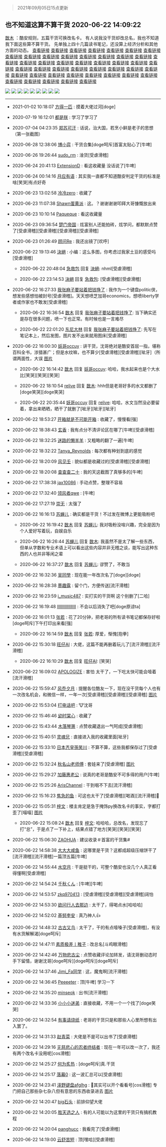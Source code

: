 > 2021年09月05日15点更新
<link rel="stylesheet" href="https://cdn.jsdelivr.net/gh/taotie6/sampleJSON@main/css/photo_show.css">


 ## 也不知道这算不算干货 2020-06-22 14:09:22

 [㪚木](https://www.coolapk.com/feed/19733215?shareKey=YmFkNjE5NWI4OTJmNjEzMTc1NjI~) ：酷安规则，五篇干货可换改名卡。
有人说我没干货却改总名，我也不知道我下面这些算不算干货。
先单独上四十几篇读书笔记，还没算上经济分析和其他方面的动态。<!--break-->
<a class="feed-link-url" href="https://www.coolapk.com/feed/8472871?shareKey=OGZkOTJhYjQ3MDUyNWVmMDQxNTM~&amp;shareUid=1081091&amp;shareFrom=com.coolapk.market_10.3.1" title="https://www.coolapk.com/feed/8472871?shareKey=OGZkOTJhYjQ3MDUyNWVmMDQxNTM~&amp;shareUid=1081091&amp;shareFrom=com.coolapk.market_10.3.1" target="_blank" rel="nofollow">查看链接</a>
<a class="feed-link-url" href="https://www.coolapk.com/feed/8696565?shareKey=ODgxYjhiZGYyNGEwNWVmMDQxYjE~&amp;shareUid=1081091&amp;shareFrom=com.coolapk.market_10.3.1" title="https://www.coolapk.com/feed/8696565?shareKey=ODgxYjhiZGYyNGEwNWVmMDQxYjE~&amp;shareUid=1081091&amp;shareFrom=com.coolapk.market_10.3.1" target="_blank" rel="nofollow">查看链接</a>
<a class="feed-link-url" href="https://www.coolapk.com/feed/8736449?shareKey=YzRhOTIzNWQ5NzllNWVmMDQxYmQ~&amp;shareUid=1081091&amp;shareFrom=com.coolapk.market_10.3.1" title="https://www.coolapk.com/feed/8736449?shareKey=YzRhOTIzNWQ5NzllNWVmMDQxYmQ~&amp;shareUid=1081091&amp;shareFrom=com.coolapk.market_10.3.1" target="_blank" rel="nofollow">查看链接</a>
<a class="feed-link-url" href="https://www.coolapk.com/feed/8794185?shareKey=ZTdkZDAwY2FiMGYxNWVmMDQxYzk~&amp;shareUid=1081091&amp;shareFrom=com.coolapk.market_10.3.1" title="https://www.coolapk.com/feed/8794185?shareKey=ZTdkZDAwY2FiMGYxNWVmMDQxYzk~&amp;shareUid=1081091&amp;shareFrom=com.coolapk.market_10.3.1" target="_blank" rel="nofollow">查看链接</a>
<a class="feed-link-url" href="https://www.coolapk.com/feed/8830784?shareKey=NTgxOWU3OTkwNDliNWVmMDQxZDQ~&amp;shareUid=1081091&amp;shareFrom=com.coolapk.market_10.3.1" title="https://www.coolapk.com/feed/8830784?shareKey=NTgxOWU3OTkwNDliNWVmMDQxZDQ~&amp;shareUid=1081091&amp;shareFrom=com.coolapk.market_10.3.1" target="_blank" rel="nofollow">查看链接</a>
<a class="feed-link-url" href="https://www.coolapk.com/feed/8951703?shareKey=NWVhYzAyNWJlZDBlNWVmMDQxZTM~&amp;shareUid=1081091&amp;shareFrom=com.coolapk.market_10.3.1" title="https://www.coolapk.com/feed/8951703?shareKey=NWVhYzAyNWJlZDBlNWVmMDQxZTM~&amp;shareUid=1081091&amp;shareFrom=com.coolapk.market_10.3.1" target="_blank" rel="nofollow">查看链接</a>
<a class="feed-link-url" href="https://www.coolapk.com/feed/9427884?shareKey=NGNmMzRkMjg0MTcxNWVmMDQyMGI~&amp;shareUid=1081091&amp;shareFrom=com.coolapk.market_10.3.1" title="https://www.coolapk.com/feed/9427884?shareKey=NGNmMzRkMjg0MTcxNWVmMDQyMGI~&amp;shareUid=1081091&amp;shareFrom=com.coolapk.market_10.3.1" target="_blank" rel="nofollow">查看链接</a>
<a class="feed-link-url" href="https://www.coolapk.com/feed/9541426?shareKey=OTgyY2M1ZTI2YTBjNWVmMDQyMWM~&amp;shareUid=1081091&amp;shareFrom=com.coolapk.market_10.3.1" title="https://www.coolapk.com/feed/9541426?shareKey=OTgyY2M1ZTI2YTBjNWVmMDQyMWM~&amp;shareUid=1081091&amp;shareFrom=com.coolapk.market_10.3.1" target="_blank" rel="nofollow">查看链接</a>
<a class="feed-link-url" href="https://www.coolapk.com/feed/9943630?shareKey=MzQzYjU0ZDBjY2UyNWVmMDQyNDA~&amp;shareUid=1081091&amp;shareFrom=com.coolapk.market_10.3.1" title="https://www.coolapk.com/feed/9943630?shareKey=MzQzYjU0ZDBjY2UyNWVmMDQyNDA~&amp;shareUid=1081091&amp;shareFrom=com.coolapk.market_10.3.1" target="_blank" rel="nofollow">查看链接</a>
<a class="feed-link-url" href="https://www.coolapk.com/feed/10019206?shareKey=MDhlOTJhMTY5NDVlNWVmMDQyNTA~&amp;shareUid=1081091&amp;shareFrom=com.coolapk.market_10.3.1" title="https://www.coolapk.com/feed/10019206?shareKey=MDhlOTJhMTY5NDVlNWVmMDQyNTA~&amp;shareUid=1081091&amp;shareFrom=com.coolapk.market_10.3.1" target="_blank" rel="nofollow">查看链接</a>
<a class="feed-link-url" href="https://www.coolapk.com/feed/10032148?shareKey=ZWUyZGYzNDI2YmEzNWVmMDQyNTk~&amp;shareUid=1081091&amp;shareFrom=com.coolapk.market_10.3.1" title="https://www.coolapk.com/feed/10032148?shareKey=ZWUyZGYzNDI2YmEzNWVmMDQyNTk~&amp;shareUid=1081091&amp;shareFrom=com.coolapk.market_10.3.1" target="_blank" rel="nofollow">查看链接</a>
<a class="feed-link-url" href="https://www.coolapk.com/feed/10040075?shareKey=MTkyNDRkY2U0M2IzNWVmMDQyNjI~&amp;shareUid=1081091&amp;shareFrom=com.coolapk.market_10.3.1" title="https://www.coolapk.com/feed/10040075?shareKey=MTkyNDRkY2U0M2IzNWVmMDQyNjI~&amp;shareUid=1081091&amp;shareFrom=com.coolapk.market_10.3.1" target="_blank" rel="nofollow">查看链接</a>
<a class="feed-link-url" href="https://www.coolapk.com/feed/10579767?shareKey=YTI4ZDc2MmJjMDFlNWVmMDQyOGI~&amp;shareUid=1081091&amp;shareFrom=com.coolapk.market_10.3.1" title="https://www.coolapk.com/feed/10579767?shareKey=YTI4ZDc2MmJjMDFlNWVmMDQyOGI~&amp;shareUid=1081091&amp;shareFrom=com.coolapk.market_10.3.1" target="_blank" rel="nofollow">查看链接</a>
<a class="feed-link-url" href="https://www.coolapk.com/feed/10606641?shareKey=YzcxOGNlZDZhYzVmNWVmMDQyYTc~&amp;shareUid=1081091&amp;shareFrom=com.coolapk.market_10.3.1" title="https://www.coolapk.com/feed/10606641?shareKey=YzcxOGNlZDZhYzVmNWVmMDQyYTc~&amp;shareUid=1081091&amp;shareFrom=com.coolapk.market_10.3.1" target="_blank" rel="nofollow">查看链接</a>
<a class="feed-link-url" href="https://www.coolapk.com/feed/10955924?shareKey=ZjZjZDI4M2VlZjQyNWVmMDQyYzU~&amp;shareUid=1081091&amp;shareFrom=com.coolapk.market_10.3.1https://www.coolapk.com/feed/11063706?shareKey=NzgwMjQyYTNhNDliNWVmMDQyZDY~&amp;shareUid=1081091&amp;shareFrom=com.coolapk.market_10.3.1" title="https://www.coolapk.com/feed/10955924?shareKey=ZjZjZDI4M2VlZjQyNWVmMDQyYzU~&amp;shareUid=1081091&amp;shareFrom=com.coolapk.market_10.3.1https://www.coolapk.com/feed/11063706?shareKey=NzgwMjQyYTNhNDliNWVmMDQyZDY~&amp;shareUid=1081091&amp;shareFrom=com.coolapk.market_10.3.1" target="_blank" rel="nofollow">查看链接</a>
<a class="feed-link-url" href="https://www.coolapk.com/feed/11105160?shareKey=MjA0NjdkNGEzOWU1NWVmMDQyZTc~&amp;shareUid=1081091&amp;shareFrom=com.coolapk.market_10.3.1" title="https://www.coolapk.com/feed/11105160?shareKey=MjA0NjdkNGEzOWU1NWVmMDQyZTc~&amp;shareUid=1081091&amp;shareFrom=com.coolapk.market_10.3.1" target="_blank" rel="nofollow">查看链接</a>
<a class="feed-link-url" href="https://www.coolapk.com/feed/11137476?shareKey=NzgwNmEyY2M2MTI3NWVmMDQyZjA~&amp;shareUid=1081091&amp;shareFrom=com.coolapk.market_10.3.1" title="https://www.coolapk.com/feed/11137476?shareKey=NzgwNmEyY2M2MTI3NWVmMDQyZjA~&amp;shareUid=1081091&amp;shareFrom=com.coolapk.market_10.3.1" target="_blank" rel="nofollow">查看链接</a>
<a class="feed-link-url" href="https://www.coolapk.com/feed/11203499?shareKey=ODQ1MjNjMWJhMWQ2NWVmMDQzMDA~&amp;shareUid=1081091&amp;shareFrom=com.coolapk.market_10.3.1" title="https://www.coolapk.com/feed/11203499?shareKey=ODQ1MjNjMWJhMWQ2NWVmMDQzMDA~&amp;shareUid=1081091&amp;shareFrom=com.coolapk.market_10.3.1" target="_blank" rel="nofollow">查看链接</a>
<a class="feed-link-url" href="https://www.coolapk.com/feed/11322323?shareKey=MDhhYmQ1NmZhZGE2NWVmMDQzMTI~&amp;shareUid=1081091&amp;shareFrom=com.coolapk.market_10.3.1" title="https://www.coolapk.com/feed/11322323?shareKey=MDhhYmQ1NmZhZGE2NWVmMDQzMTI~&amp;shareUid=1081091&amp;shareFrom=com.coolapk.market_10.3.1" target="_blank" rel="nofollow">查看链接</a>
<a class="feed-link-url" href="https://www.coolapk.com/feed/11532100?shareKey=ZGZjYWJlNTY3ZDc0NWVmMDQzMzk~&amp;shareUid=1081091&amp;shareFrom=com.coolapk.market_10.3.1" title="https://www.coolapk.com/feed/11532100?shareKey=ZGZjYWJlNTY3ZDc0NWVmMDQzMzk~&amp;shareUid=1081091&amp;shareFrom=com.coolapk.market_10.3.1" target="_blank" rel="nofollow">查看链接</a>
<a class="feed-link-url" href="https://www.coolapk.com/feed/11460733?shareKey=ZWM3NzYwZjZjNWQ2NWVmMDQzMjE~&amp;shareUid=1081091&amp;shareFrom=com.coolapk.market_10.3.1" title="https://www.coolapk.com/feed/11460733?shareKey=ZWM3NzYwZjZjNWQ2NWVmMDQzMjE~&amp;shareUid=1081091&amp;shareFrom=com.coolapk.market_10.3.1" target="_blank" rel="nofollow">查看链接</a>
<a class="feed-link-url" href="https://www.coolapk.com/feed/11769486?shareKey=NTUwNGRkNWRjNzc2NWVmMDQzNGU~&amp;shareUid=1081091&amp;shareFrom=com.coolapk.market_10.3.1" title="https://www.coolapk.com/feed/11769486?shareKey=NTUwNGRkNWRjNzc2NWVmMDQzNGU~&amp;shareUid=1081091&amp;shareFrom=com.coolapk.market_10.3.1" target="_blank" rel="nofollow">查看链接</a>
<a class="feed-link-url" href="https://www.coolapk.com/feed/11719948?shareKey=Y2M2NWQ5YTA4MTJjNWVmMDQzNDQ~&amp;shareUid=1081091&amp;shareFrom=com.coolapk.market_10.3.1" title="https://www.coolapk.com/feed/11719948?shareKey=Y2M2NWQ5YTA4MTJjNWVmMDQzNDQ~&amp;shareUid=1081091&amp;shareFrom=com.coolapk.market_10.3.1" target="_blank" rel="nofollow">查看链接</a>
<a class="feed-link-url" href="https://www.coolapk.com/feed/13194924?shareKey=NmEwNzljYjU1N2Q1NWVmMDQzYjA~&amp;shareUid=1081091&amp;shareFrom=com.coolapk.market_10.3.1" title="https://www.coolapk.com/feed/13194924?shareKey=NmEwNzljYjU1N2Q1NWVmMDQzYjA~&amp;shareUid=1081091&amp;shareFrom=com.coolapk.market_10.3.1" target="_blank" rel="nofollow">查看链接</a>
<a class="feed-link-url" href="https://www.coolapk.com/feed/12035396?shareKey=NmJhNDZjMWRmZTNjNWVmMDQzNjM~&amp;shareUid=1081091&amp;shareFrom=com.coolapk.market_10.3.1" title="https://www.coolapk.com/feed/12035396?shareKey=NmJhNDZjMWRmZTNjNWVmMDQzNjM~&amp;shareUid=1081091&amp;shareFrom=com.coolapk.market_10.3.1" target="_blank" rel="nofollow">查看链接</a>
<a class="feed-link-url" href="https://www.coolapk.com/feed/13591191?shareKey=MjZkOGIyZTFkODZiNWVmMDQzZGI~&amp;shareUid=1081091&amp;shareFrom=com.coolapk.market_10.3.1" title="https://www.coolapk.com/feed/13591191?shareKey=MjZkOGIyZTFkODZiNWVmMDQzZGI~&amp;shareUid=1081091&amp;shareFrom=com.coolapk.market_10.3.1" target="_blank" rel="nofollow">查看链接</a>
<a class="feed-link-url" href="https://www.coolapk.com/feed/12747086?shareKey=OTdlMjU4MGM5ZmE2NWVmMDQzODU~&amp;shareUid=1081091&amp;shareFrom=com.coolapk.market_10.3.1" title="https://www.coolapk.com/feed/12747086?shareKey=OTdlMjU4MGM5ZmE2NWVmMDQzODU~&amp;shareUid=1081091&amp;shareFrom=com.coolapk.market_10.3.1" target="_blank" rel="nofollow">查看链接</a>
<a class="feed-link-url" href="https://www.coolapk.com/feed/14047284?shareKey=NWE1YzU2ZWQ4OGFmNWVmMDQ0MWU~&amp;shareUid=1081091&amp;shareFrom=com.coolapk.market_10.3.1" title="https://www.coolapk.com/feed/14047284?shareKey=NWE1YzU2ZWQ4OGFmNWVmMDQ0MWU~&amp;shareUid=1081091&amp;shareFrom=com.coolapk.market_10.3.1" target="_blank" rel="nofollow">查看链接</a>
<a class="feed-link-url" href="https://www.coolapk.com/feed/13307288?shareKey=M2I3OWY1MWEzNGU0NWVmMDQzY2Y~&amp;shareUid=1081091&amp;shareFrom=com.coolapk.market_10.3.1" title="https://www.coolapk.com/feed/13307288?shareKey=M2I3OWY1MWEzNGU0NWVmMDQzY2Y~&amp;shareUid=1081091&amp;shareFrom=com.coolapk.market_10.3.1" target="_blank" rel="nofollow">查看链接</a>
<a class="feed-link-url" href="https://www.coolapk.com/feed/14375443?shareKey=MmRiYWNjYzZjZDM2NWVmMDQ0MmY~&amp;shareUid=1081091&amp;shareFrom=com.coolapk.market_10.3.1" title="https://www.coolapk.com/feed/14375443?shareKey=MmRiYWNjYzZjZDM2NWVmMDQ0MmY~&amp;shareUid=1081091&amp;shareFrom=com.coolapk.market_10.3.1" target="_blank" rel="nofollow">查看链接</a>
<a class="feed-link-url" href="https://www.coolapk.com/feed/14087554?shareKey=MDNjZTdkNTRkOGM1NWVmMDQ0MjQ~&amp;shareUid=1081091&amp;shareFrom=com.coolapk.market_10.3.1" title="https://www.coolapk.com/feed/14087554?shareKey=MDNjZTdkNTRkOGM1NWVmMDQ0MjQ~&amp;shareUid=1081091&amp;shareFrom=com.coolapk.market_10.3.1" target="_blank" rel="nofollow">查看链接</a>
<a class="feed-link-url" href="https://www.coolapk.com/feed/15585676?shareKey=MzRjMWFmNWY2NDQ3NWVmMDQ0N2Q~&amp;shareUid=1081091&amp;shareFrom=com.coolapk.market_10.3.1" title="https://www.coolapk.com/feed/15585676?shareKey=MzRjMWFmNWY2NDQ3NWVmMDQ0N2Q~&amp;shareUid=1081091&amp;shareFrom=com.coolapk.market_10.3.1" target="_blank" rel="nofollow">查看链接</a>
<a class="feed-link-url" href="https://www.coolapk.com/feed/15320302?shareKey=MzdmMDNjMjVhZjQ1NWVmMDQ0NzI~&amp;shareUid=1081091&amp;shareFrom=com.coolapk.market_10.3.1" title="https://www.coolapk.com/feed/15320302?shareKey=MzdmMDNjMjVhZjQ1NWVmMDQ0NzI~&amp;shareUid=1081091&amp;shareFrom=com.coolapk.market_10.3.1" target="_blank" rel="nofollow">查看链接</a>
<a class="feed-link-url" href="https://www.coolapk.com/feed/16427731?shareKey=NjY3ZDJkMWI1NGE2NWVmMDQ0Y2Q~&amp;shareUid=1081091&amp;shareFrom=com.coolapk.market_10.3.1" title="https://www.coolapk.com/feed/16427731?shareKey=NjY3ZDJkMWI1NGE2NWVmMDQ0Y2Q~&amp;shareUid=1081091&amp;shareFrom=com.coolapk.market_10.3.1" target="_blank" rel="nofollow">查看链接</a>
<a class="feed-link-url" href="https://www.coolapk.com/feed/16204245?shareKey=ZmI5Yjc0YzVkOGIwNWVmMDQ0YmU~&amp;shareUid=1081091&amp;shareFrom=com.coolapk.market_10.3.1" title="https://www.coolapk.com/feed/16204245?shareKey=ZmI5Yjc0YzVkOGIwNWVmMDQ0YmU~&amp;shareUid=1081091&amp;shareFrom=com.coolapk.market_10.3.1" target="_blank" rel="nofollow">查看链接</a>
<a class="feed-link-url" href="https://www.coolapk.com/feed/16648364?shareKey=MTk3NDVlZDBhYzM4NWVmMDQ0ZWQ~&amp;shareUid=1081091&amp;shareFrom=com.coolapk.market_10.3.1" title="https://www.coolapk.com/feed/16648364?shareKey=MTk3NDVlZDBhYzM4NWVmMDQ0ZWQ~&amp;shareUid=1081091&amp;shareFrom=com.coolapk.market_10.3.1" target="_blank" rel="nofollow">查看链接</a>
<a class="feed-link-url" href="https://www.coolapk.com/feed/16433297?shareKey=MTUzMWNhNWE1ZDE4NWVmMDQ0ZDU~&amp;shareUid=1081091&amp;shareFrom=com.coolapk.market_10.3.1" title="https://www.coolapk.com/feed/16433297?shareKey=MTUzMWNhNWE1ZDE4NWVmMDQ0ZDU~&amp;shareUid=1081091&amp;shareFrom=com.coolapk.market_10.3.1" target="_blank" rel="nofollow">查看链接</a>
<a class="feed-link-url" href="https://www.coolapk.com/feed/17207355?shareKey=YjY1OTM1YTQ0YjgxNWVmMDQ1MWI~&amp;shareUid=1081091&amp;shareFrom=com.coolapk.market_10.3.1" title="https://www.coolapk.com/feed/17207355?shareKey=YjY1OTM1YTQ0YjgxNWVmMDQ1MWI~&amp;shareUid=1081091&amp;shareFrom=com.coolapk.market_10.3.1" target="_blank" rel="nofollow">查看链接</a>
<a class="feed-link-url" href="https://www.coolapk.com/feed/16585991?shareKey=NjlhMDU0NDc5OWYxNWVmMDQ0ZTU~&amp;shareUid=1081091&amp;shareFrom=com.coolapk.market_10.3.1" title="https://www.coolapk.com/feed/16585991?shareKey=NjlhMDU0NDc5OWYxNWVmMDQ0ZTU~&amp;shareUid=1081091&amp;shareFrom=com.coolapk.market_10.3.1" target="_blank" rel="nofollow">查看链接</a>
<a class="feed-link-url" href="https://www.coolapk.com/feed/17720117?shareKey=NTQ2MDc1NWQzZDNhNWVmMDQ1NjI~&amp;shareUid=1081091&amp;shareFrom=com.coolapk.market_10.3.1" title="https://www.coolapk.com/feed/17720117?shareKey=NTQ2MDc1NWQzZDNhNWVmMDQ1NjI~&amp;shareUid=1081091&amp;shareFrom=com.coolapk.market_10.3.1" target="_blank" rel="nofollow">查看链接</a>
<a class="feed-link-url" href="https://www.coolapk.com/feed/16767522?shareKey=MWQ3YjVhOWUxOWVmNWVmMDQ0ZmE~&amp;shareUid=1081091&amp;shareFrom=com.coolapk.market_10.3.1" title="https://www.coolapk.com/feed/16767522?shareKey=MWQ3YjVhOWUxOWVmNWVmMDQ0ZmE~&amp;shareUid=1081091&amp;shareFrom=com.coolapk.market_10.3.1" target="_blank" rel="nofollow">查看链接</a>
<a class="feed-link-url" href="https://www.coolapk.com/feed/17936134?shareKey=NTUwZGI4MWEwZDdlNWVmMDQ1OGY~&amp;shareUid=1081091&amp;shareFrom=com.coolapk.market_10.3.1" title="https://www.coolapk.com/feed/17936134?shareKey=NTUwZGI4MWEwZDdlNWVmMDQ1OGY~&amp;shareUid=1081091&amp;shareFrom=com.coolapk.market_10.3.1" target="_blank" rel="nofollow">查看链接</a>
<a class="feed-link-url" href="https://www.coolapk.com/feed/18773803?shareKey=M2NjOTE4MzdjZTI3NWVmMDQ2MjE~&amp;shareUid=1081091&amp;shareFrom=com.coolapk.market_10.3.1" title="https://www.coolapk.com/feed/18773803?shareKey=M2NjOTE4MzdjZTI3NWVmMDQ2MjE~&amp;shareUid=1081091&amp;shareFrom=com.coolapk.market_10.3.1" target="_blank" rel="nofollow">查看链接</a>
<a class="feed-link-url" href="https://www.coolapk.com/feed/19182724?shareKey=Y2VjY2I5YTdhNTM3NWVmMDQ2NjU~&amp;shareUid=1081091&amp;shareFrom=com.coolapk.market_10.3.1" title="https://www.coolapk.com/feed/19182724?shareKey=Y2VjY2I5YTdhNTM3NWVmMDQ2NjU~&amp;shareUid=1081091&amp;shareFrom=com.coolapk.market_10.3.1" target="_blank" rel="nofollow">查看链接</a>
<a class="feed-link-url" href="https://www.coolapk.com/feed/19568268?shareKey=MjAwYTk4ZWEzY2NhNWVmMDQ2YjA~&amp;shareUid=1081091&amp;shareFrom=com.coolapk.market_10.3.1" title="https://www.coolapk.com/feed/19568268?shareKey=MjAwYTk4ZWEzY2NhNWVmMDQ2YjA~&amp;shareUid=1081091&amp;shareFrom=com.coolapk.market_10.3.1" target="_blank" rel="nofollow">查看链接</a> 

<div class="album">
<img class="img-item" src="http://image.coolapk.com/feed/2020/0622/14/1081091_368eb4d0_6150_0653@1080x2340.jpeg" />
<img class="img-item" src="http://image.coolapk.com/feed/2020/0622/14/1081091_3eab798c_6150_0655@1080x2340.jpeg" />
<img class="img-item" src="http://image.coolapk.com/feed/2020/0622/14/1081091_1d96b431_6150_0656@1080x2340.jpeg" />
<img class="img-item" src="http://image.coolapk.com/feed/2020/0622/14/1081091_db61640d_6150_0658@1080x2340.jpeg" />
<img class="img-item" src="http://image.coolapk.com/feed/2020/0622/14/1081091_9df156ee_6150_066@1080x2340.jpeg" />
<img class="img-item" src="http://image.coolapk.com/feed/2020/0622/14/1081091_b391ab29_6150_0662@1080x2340.jpeg" />
<img class="img-item" src="http://image.coolapk.com/feed/2020/0622/14/1081091_660eedea_6150_0664@1080x2340.jpeg" />
<img class="img-item" src="http://image.coolapk.com/feed/2020/0622/14/1081091_f0e784ca_6150_0665@1080x2340.jpeg" />
<img class="img-item" src="http://image.coolapk.com/feed/2020/0622/14/1081091_d383c74b_6150_0667@1080x2340.jpeg" />
</div>

 ------- 

- 2021-01-02 10:18:07 [方得一匹](uid=1818310) : 摸着大佬过河[doge] 

- 2020-07-19 16:12:01 [都是朕](uid=870705) : 学习了学习了 

- 2020-07-04 04:23:35 [郑苏可汗](uid=678781) : 话说，治大国，若烹小鲜是老子的思想（第一张截图） 

- 2020-06-28 12:38:06 [博小弈](uid=1808908) : 干货合集[doge呵斥]首富太贴心了[牛啤] 

- 2020-06-26 19:26:44 [sudo_rm](uid=1783543) : 淦货[受虐滑稽] 

- 2020-06-24 20:41:13 [ExtensionD](uid=1353715) : 看这收藏量 没话说了[牛啤] 

- 2020-06-24 00:14:16 [月应有语](uid=1457481) : 其实我一直都不知道酷安判定干货的标准是啥[笑哭]有点好奇 

- 2020-06-23 13:02:58 [冷冷zero](uid=1161800) : 收藏了 

- 2020-06-23 11:07:38 [Shawn蛋黄派](uid=2642278) : 这。？谢谢谢谢叩拜大哥慷慨放出来 

- 2020-06-23 10:10:14 [Paqueque](uid=685582) : 看这收藏量 

- 2020-06-23 09:36:54 [楚门帝国](uid=1551482) : 炫富别人还能拍砖，炫学问，都默默点赞了[受虐滑稽][受虐滑稽][受虐滑稽][受虐滑稽] 

- 2020-06-23 01:26:49 [顾问Re](uid=886479) : 我还出镜了[欢呼] 

- 2020-06-22 19:13:46 [決絕](uid=2288436) : 小编：这么多图，你考虑过我家土豆的感受吗[受虐滑稽] 

    - 2020-06-22 20:48:04 [急救包](uid=1324796) 回复 [決絕](uid=2288436): nhml[受虐滑稽] 

    - 2020-06-22 23:14:53 [決絕](uid=2288436) 回复 [急救包](uid=1324796): [受虐滑稽][受虐滑稽] 

- 2020-06-22 16:27:33 [我张麻子要站着把钱挣了](uid=3517371) : 我作为一个键盘politic侠，想发些感想怕被封号[受虐滑稽]。天天想喷芝加哥economics，想喷liberty学者或作家也不敢发[受虐滑稽] 

    - 2020-06-22 16:36:54 [㪚木](uid=1081091) 回复 [我张麻子要站着把钱挣了](uid=3517371): 当下确实还是存在很多问题，喷一下也正常。有时候也是一言难尽 

    - 2020-06-22 22:01:20 [东尼大林](uid=1612569) 回复 [我张麻子要站着把钱挣了](uid=3517371): 先写在笔记本上，然后发图，图片发不出来就用图床[受虐滑稽] 

- 2020-06-22 16:00:30 [妖哥occuy](uid=1388591) : 讲干货，沈哥绝对是酷安首屈一指，堪称百科全书，涉猎甚广；但是水纹嘛，也不算少[受虐滑稽][受虐滑稽][呲牙]（所谓两面性，大误 [图片](http://image.coolapk.com/feed/2020/0622/16/1388591_2e5b5c86_2829_7437@828x1092.jpeg)

    - 2020-06-22 16:14:42 [㪚木](uid=1081091) 回复 [妖哥occuy](uid=1388591): 哈哈，我水起来也是个大水比[笑哭][笑哭][笑哭] 

    - 2020-06-22 18:10:54 [relive](uid=1401589) 回复 [㪚木](uid=1081091): hhh但是老哥好多的水文都删了[doge笑哭][doge笑哭] 

    - 2020-06-22 20:35:44 [妖哥occuy](uid=1388591) 回复 [relive](uid=1401589): 哈哈，水文当然没必要留着，拿出来晒晒，晒干了就删了[呲牙][呲牙][呲牙] 

- 2020-06-22 18:53:27 [开箱就是不可能开箱](uid=1767328) : 收藏了，慢慢看[强] 

- 2020-06-22 18:38:43 [玄香](uid=861903) : 我有点分不清评论区在哪了[牛啤][受虐滑稽] 

- 2020-06-22 18:32:25 [迷路的懒羊羊](uid=2943376) : 又粗略的翻了一遍[牛啤] 

- 2020-06-22 18:32:22 [Tanya_Reynolds](uid=1312051) : 每次都有种划到底的感觉 

- 2020-06-22 18:20:09 [风见壬](uid=1512297) : 貌似都是收藏过的[受虐滑稽][受虐滑稽] 

- 2020-06-22 18:20:08 [查查查二十](uid=3321309) : 我的天这截图了真够多的[牛啤] 

- 2020-06-22 17:38:38 [jax10086](uid=797822) : 手动点赞，整理不容易 

- 2020-06-22 17:32:40 [领风者qwe](uid=3113432) : [牛啤] 

- 2020-06-22 17:27:19 [崇无](uid=1210616) : 太强了 

- 2020-06-22 16:16:13 [苏蝉儿](uid=2398451) : 确实都是干货！不过发在微博上更能吸粉吧 

    - 2020-06-22 16:19:42 [㪚木](uid=1081091) 回复 [苏蝉儿](uid=2398451): 我对吸粉没啥兴趣，完全是因为个人爱好写着玩，自娱自乐 

    - 2020-06-22 16:26:44 [苏蝉儿](uid=2398451) 回复 [㪚木](uid=1081091): 我虽然不是太了解一些东西，但单从字数和专业术语上可以看出这些内容并非无稽之谈，能写出这种东西的人也并非等闲之辈 

    - 2020-06-22 16:37:27 [㪚木](uid=1081091) 回复 [苏蝉儿](uid=2398451): 谬赞了，不敢当 

- 2020-06-22 16:32:36 [吴同學](uid=1320218) : 现在能一年改次名了[doge][doge] 

- 2020-06-22 16:28:38 [墨趣露](uid=2452387) : 留个门，方便传送[流汗滑稽] 

- 2020-06-22 16:23:59 [i_music487](uid=739930) : 实打实的干货啊 这个别删了[二哈] 

- 2020-06-22 16:19:48 [IIlIIllIlIIllIlII](uid=1286315) : 不会以后消失了吧[doge原谅ta] 

- 2020-06-22 16:01:13 [张若](uid=996034) : 花了20分钟，把老哥的所有读书笔记都保存好啦[doge呵斥]下午打印出来看[强] 

    - 2020-06-22 16:14:59 [㪚木](uid=1081091) 回复 [张若](uid=996034): 厚爱，惭愧[抱拳] 

- 2020-06-22 15:30:18 [旺仔AI](uid=1316908) : 大佬，这篇不能再删着玩儿了[流汗滑稽][流汗滑稽] 

    - 2020-06-22 16:10:29 [㪚木](uid=1081091) 回复 [旺仔AI](uid=1316908): [笑哭] 

- 2020-06-22 16:09:02 [APOLOGlZE](uid=1818705) : 害怕 太干了，一下吃太快可能会噎着[流汗滑稽] 

- 2020-06-22 15:59:47 [风乔夕月](uid=2725527) : 提醒各位酷友一下，现在没干货每个人也有一次改名机会，和微信一样，一年一次[受虐滑稽][受虐滑稽][受虐滑稽] [图片](http://image.coolapk.com/feed/2020/0622/15/2725527_4cfccaab_2784_6973@1675x1675.gif)

- 2020-06-22 15:53:04 [打电话吧](uid=1906112) : 🐮沈哥 

- 2020-06-22 15:46:46 [幼时棠心](uid=1017379) : 收藏了 

- 2020-06-22 15:43:44 [木落琴箫](uid=2141930) : 点赞收藏退出一气呵成[受虐滑稽] 

- 2020-06-22 15:40:51 [灵魂兄](uid=1722359) : 直接进入我的收藏里面[呲牙] 

- 2020-06-22 15:33:10 [日本兲皇孫笑川](uid=782363) : 不算不算，这些我都保存过了[受虐滑稽][受虐滑稽] 

- 2020-06-22 15:32:24 [秋名山老师傅](uid=2775928) : 套娃来了[受虐滑稽] [图片](http://image.coolapk.com/feed/2020/0622/15/2775928_030f5f49_1143_3217@1080x2244.jpeg)

- 2020-06-22 15:29:27 [加藤惠老公](uid=1266680) : 说真的老哥是酷安不可多得的用户[牛啤] 

- 2020-06-22 15:25:26 [ArisChannel](uid=2448608) : 干到咽不下去[流汗滑稽] 

- 2020-06-22 15:16:23 [焦急的鱼](uid=1066955) : 可这也太干了[受虐滑稽][喝酒][流汗滑稽]🙏 

- 2020-06-22 15:05:31 [梓文](uid=2075001) : 楼主肯定是急于掩饰py换改名卡的事实，字都打歪了[喵喵] [图片](http://image.coolapk.com/feed/2020/0622/15/2075001_ba0a3a2e_9531_3687@990x186.jpeg)

    - 2020-06-22 15:08:24 [㪚木](uid=1081091) 回复 [梓文](uid=2075001): 哈哈哈，总改名，发现忘了打“总”，于是点了一下补上，结果点错了地方[笑哭][笑哭][笑哭] 

- 2020-06-22 15:06:30 [ZAOHUA](uid=1930793) : 建议收录＃首富的干货集# 

- 2020-06-22 14:58:38 [大大大咸鱼](uid=1457649) : 这哪里是干货？这都成超级压缩饼干了[流汗滑稽][流汗滑稽]一篇顶五篇[牛啤] 

- 2020-06-22 14:55:44 [水空月](uid=1850662) : 干是挺干的，可整个酷安也没几个人真正看得懂啊[受虐滑稽] 

- 2020-06-22 14:54:24 [千秋くん](uid=1534034) : [牛啤][牛啤] 

- 2020-06-22 14:53:57 [zkq970413](uid=1309703) : [受虐滑稽][受虐滑稽][受虐滑稽]阔怕 

- 2020-06-22 14:53:30 [欲问行人去那边](uid=826969) : 太干了，得喝点水[哈哈哈] 

- 2020-06-22 14:52:02 [基努李安](uid=2093978) : 真乃神人👍 

- 2020-06-22 14:48:32 [古古又鸟](uid=1049013) : 太干了，干的有点噎嗓子[受虐滑稽]，有没有水货解解渴[doge呵斥] 

- 2020-06-22 14:47:11 [素质极差丨稚子](uid=2773473) : 改总名[斗鸡眼滑稽] 

- 2020-06-22 14:42:46 [万物悲古尘](uid=2052178) : 点赞收藏评论加转发，请沈哥删动态时手下留情，谢谢沈哥[doge呵斥][doge呵斥][doge呵斥] 

- 2020-06-22 14:37:46 [Jimi_Fa同学](uid=658442) : 这，魔鬼啊[流汗滑稽] 

- 2020-06-22 14:36:45 [Peeeeter](uid=3331505) : 顶[牛啤]
学习一下 

- 2020-06-22 14:35:20 [minseok](uid=2361006) : 出书[流汗滑稽] 

- 2020-06-22 14:33:36 [小小小迷弟](uid=1846299) : 直接收藏，不用一个一个找了[doge笑哭] 

- 2020-06-22 14:32:54 [有事请烧纸](uid=1802946) : 老哥的干货只是和那些人心里所想有出入罢了。 

- 2020-06-22 14:31:33 [赵青菜](uid=1456140) : 大佬是不是可以出书了[受虐滑稽] 

- 2020-06-22 14:29:16 [无慈悲心的忍者终结者](uid=1680220) : 现在一年可以改一次了，我还有两个改名卡没用呢[cos滑稽] 

- 2020-06-22 14:25:27 [何为炙热](uid=2219821) : [doge呵斥]真.干货 

- 2020-06-22 14:25:17 [落幕0](uid=1382501) : 这一波汇总可以[受虐滑稽] 

- 2020-06-22 14:23:41 [泽野键盘afglhg](uid=1347187) : 其实可以开个看看号[cos滑稽]
专门把自己那些杂七杂八但有意思的东西收录进去 [图片](http://image.coolapk.com/feed/2020/0622/14/1347187_e2aefd40_7020_9746@1080x2340.jpeg)

- 2020-06-22 14:20:47 [big石头](uid=984404) : 前排仰望大佬 

- 2020-06-22 14:20:05 [胜天选之人](uid=1080368) : 有的人可能以为这里的干货只有搞机教程 

- 2020-06-22 14:20:04 [panghucc](uid=1296648) : 我看完了[受虐滑稽] 

- 2020-06-22 14:19:00 [云舒苦短](uid=934542) : 顶[嘿哈][受虐滑稽] 

